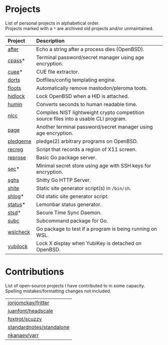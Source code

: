 # Projects

List of personal projects in alphabetical order.  
Projects marked with a `*` are archived old projects and/or unmaintained.

| Project                                       | Description                                   |
|:----------------------------------------------|:----------------------------------------------|
| [after](https://github.com/e-zk/after)        | Echo a string after a process dies (OpenBSD). |
| [cpass](https://github.com/e-zk/cpass)\*      | Terminal password/secret manager using age encryption. |
| [cuee](https://github.com/e-zk/cuee)\*        | CUE file extractor.                           |
| [dorts](https://github.com/e-zk/dorts)        | Dotfiles/config templating engine.            |
| [floots](https://github.com/e-zk/floots)      | Automatically remove mastodon/pleroma toots.  |
| [hidlock](https://github.com/e-zk/hidlock)    | Lock OpenBSD when a HID is attached. |
| [humin](https://github.com/e-zk/humin)        | Converts seconds to human readable time.      |
| [nlcc](https://github.com/e-zk/nlcc)          | Compiles NIST lightweight crypto competition source files into a usable CLI program. |
| [page](https://github.com/e-zk/page)          | Another terminal password/secret manager using age encryption. |
| [pledgeme](https://github.com/e-zk/pledgeme)  | pledge(2) arbitrary programs on OpenBSD.      |
| [recreg](https://github.com/e-zk/recreg)      | Script that records a region of X11 screen.   |
| [reprose](https://github.com/e-zk/go-reprose) | Basic Go package server.                      |
| [sec](https://github.com/e-zk/sec)\*          | Minimal secret store using age with SSH keys for encryption. |
| [sghs](https://github.com/e-zk/sghs)          | Shitty Go HTTP Server. |
| [shite](https://github.com/e-zk/shite)        | Static site generator script(s) in `/bin/sh`. |
| [shlog](https://github.com/e-zk/shlog)\*      | Old static site generator script.             |
| [status](https://github.com/e-zk/status)\*    | Lemonbar status generator.                    |
| [stsd](https://github.com/e-zk/stsd)\*        | Secure Time Sync Daemon. |
| [subc](https://github.com/e-zk/subc)          | Subcommand package for Go.                    |
| [wslcheck](https://github.com/e-zk/wslcheck)  | Go package to test if a program is being running on WSL. |
| [yubilock](https://github.com/e-zk/yubilock)  | Lock X display when YubiKey is detached on OpenBSD. |

# Contributions

List of open-source projects I have contributed to in some capacity.  
Spelling mistakes/formatting changes not included. 

| |
|:-------------------------------------------------------------|
| [jonjomckay/fritter](https://github.com/jonjomckay/fritter) |
| [juanfont/headscale](https://github.com/juanfont/headscale) |
| [foxtrot/scuzzy](https://github.com/foxtrot/scuzzy) |
| [standardnotes/standalone](https://github.com/standardnotes/standalone) |
| [nkanaev/yarr](https://github.com/nkanaev/yarr) |

